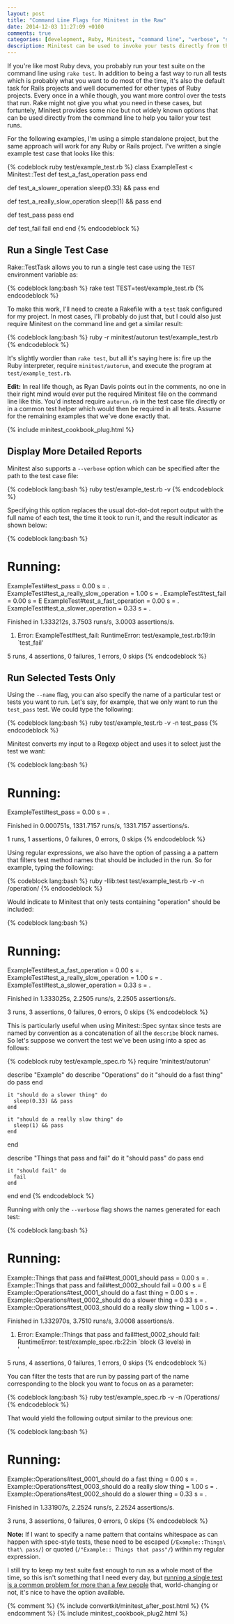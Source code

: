 ```yaml
---
layout: post
title: "Command Line Flags for Minitest in the Raw"
date: 2014-12-03 11:27:09 +0100
comments: true
categories: [development, Ruby, Minitest, "command line", "verbose", "single test"]
description: Minitest can be used to invoke your tests directly from the Ruby interpreter, and it has its own command line options that can be used for certain common use cases encountered by many Rubyists.
---
```

If you're like most Ruby devs, you probably run your test suite on the command line using `rake test`.  In addition to being a fast way to run all tests which is probably what you want to do most of the time, it's also the default task for Rails projects and well documented for other types of Ruby projects.  Every once in a while though, you want more control over the tests that run.  Rake might not give you what you need in these cases, but fortuntely, Minitest provides some nice but not widely known options that can be used directly from the command line to help you tailor your test runs.<!--more-->

For the following examples, I'm using a simple standalone project, but the same approach will work for any Ruby or Rails project.  I've written a single example test case that looks like this:

{% codeblock ruby test/example_test.rb %}
class ExampleTest < Minitest::Test
  def test_a_fast_operation
    pass
  end

  def test_a_slower_operation
    sleep(0.33) && pass
  end

  def test_a_really_slow_operation
    sleep(1) && pass
  end

  def test_pass
    pass
  end

  def test_fail
    fail
  end
end
{% endcodeblock %}

## Run a Single Test Case ##

Rake::TestTask allows you to run a single test case using the `TEST` environment variable as:

{% codeblock lang:bash %}
rake test TEST=test/example_test.rb
{% endcodeblock %}

To make this work, I'll need to create a Rakefile with a `test` task configured for my project.  In most cases, I'll probably do just that, but I could also just require Minitest on the command line and get a similar result:

{% codeblock lang:bash %}
ruby -r minitest/autorun test/example_test.rb
{% endcodeblock %}

It's slightly wordier than `rake test`, but all it's saying here is: fire up the Ruby interpreter, require `minitest/autorun`, and execute the program at `test/example_test.rb`.

**Edit:** In real life though, as Ryan Davis points out in the comments, no one in their right mind would ever put the required Minitest file on the command line like this.  You'd instead require `autorun.rb` in the test case file directly or in a common test helper which would then be required in all tests.  Assume for the remaining examples that we've done exactly that.

{% include minitest_cookbook_plug.html %}

## Display More Detailed Reports ##

Minitest also supports a `--verbose` option which can be specified after the path to the test case file:

{% codeblock lang:bash %}
ruby test/example_test.rb -v
{% endcodeblock %}

Specifying this option replaces the usual dot-dot-dot report output with the full name of each test, the time it took to run it, and the result indicator as shown below:

{% codeblock lang:bash %}
# Running:

ExampleTest#test_pass = 0.00 s = .
ExampleTest#test_a_really_slow_operation = 1.00 s = .
ExampleTest#test_fail = 0.00 s = E
ExampleTest#test_a_fast_operation = 0.00 s = .
ExampleTest#test_a_slower_operation = 0.33 s = .

Finished in 1.333212s, 3.7503 runs/s, 3.0003 assertions/s.

  1) Error:
ExampleTest#test_fail:
RuntimeError:
    test/example_test.rb:19:in `test_fail'
	
5 runs, 4 assertions, 0 failures, 1 errors, 0 skips
{% endcodeblock %}

## Run Selected Tests Only ##

Using the `--name` flag, you can also specify the name of a particular test or tests you want to run.  Let's say, for example, that we only want to run the `test_pass` test.  We could type the following:

{% codeblock lang:bash %}
ruby test/example_test.rb -v -n test_pass
{% endcodeblock %}

Minitest converts my input to a Regexp object and uses it to select just the test we want:

{% codeblock lang:bash %}
# Running:

ExampleTest#test_pass = 0.00 s = .

Finished in 0.000751s, 1331.7157 runs/s, 1331.7157 assertions/s.

1 runs, 1 assertions, 0 failures, 0 errors, 0 skips
{% endcodeblock %}

Using regular expressions, we also have the option of passing a a pattern that filters test method names that should be included in the run.  So for example, typing the following:

{% codeblock lang:bash %}
ruby -Ilib:test test/example_test.rb -v -n /operation/
{% endcodeblock %}

Would indicate to Minitest that only tests containing "operation" should be included:

{% codeblock lang:bash %}
# Running:

ExampleTest#test_a_fast_operation = 0.00 s = .
ExampleTest#test_a_really_slow_operation = 1.00 s = .
ExampleTest#test_a_slower_operation = 0.33 s = .

Finished in 1.333025s, 2.2505 runs/s, 2.2505 assertions/s.

3 runs, 3 assertions, 0 failures, 0 errors, 0 skips
{% endcodeblock %}

This is particularly useful when using Minitest::Spec syntax since tests are named by convention as a concatenation of all the `describe` block names.  So let's suppose we convert the test we've been using into a spec as follows:

{% codeblock ruby test/example_spec.rb %}
require 'minitest/autorun'

describe "Example" do
  describe "Operations" do
    it "should do a fast thing" do
      pass
    end

    it "should do a slower thing" do
      sleep(0.33) && pass
    end

    it "should do a really slow thing" do
      sleep(1) && pass
    end
  end

  describe "Things that pass and fail" do
    it "should pass" do
      pass
    end

    it "should fail" do
      fail
    end
  end
end
{% endcodeblock %}

Running with only the `--verbose` flag shows the names generated for each test:

{% codeblock lang:bash %}
# Running:

Example::Things that pass and fail#test_0001_should pass = 0.00 s = .
Example::Things that pass and fail#test_0002_should fail = 0.00 s = E
Example::Operations#test_0001_should do a fast thing = 0.00 s = .
Example::Operations#test_0002_should do a slower thing = 0.33 s = .
Example::Operations#test_0003_should do a really slow thing = 1.00 s = .

Finished in 1.332970s, 3.7510 runs/s, 3.0008 assertions/s.

  1) Error:
Example::Things that pass and fail#test_0002_should fail:
RuntimeError: 
    test/example_spec.rb:22:in `block (3 levels) in <main>'
	  
5 runs, 4 assertions, 0 failures, 1 errors, 0 skips
{% endcodeblock %}

You can filter the tests that are run by passing part of the name corresponding to the block you want to focus on as a parameter:

{% codeblock lang:bash %}
ruby test/example_spec.rb -v -n /Operations/
{% endcodeblock %}

That would yield the following output similar to the previous one:

{% codeblock lang:bash %}
# Running:

Example::Operations#test_0001_should do a fast thing = 0.00 s = .
Example::Operations#test_0003_should do a really slow thing = 1.00 s = .
Example::Operations#test_0002_should do a slower thing = 0.33 s = .

Finished in 1.331907s, 2.2524 runs/s, 2.2524 assertions/s.

3 runs, 3 assertions, 0 failures, 0 errors, 0 skips
{% endcodeblock %}

**Note:** If I want to specify a name pattern that contains whitespace as can happen with spec-style tests, these need to be escaped (`/Example::Things\ that\ pass/`) or quoted (`/"Example:: Things that pass"/`) within my regular expression.


I still try to keep my test suite fast enough to run as a whole most of the time, so this isn't something that I need every day, but [running a single test is a common problem for more than a few people](http://stackoverflow.com/questions/5285711/is-it-possible-to-run-a-single-test-in-minitest) that, world-changing or not, it's nice to have the option available.

{% comment %}
{% include convertkit/minitest_after_post.html %}
{% endcomment %}
{% include minitest_cookbook_plug2.html %}
